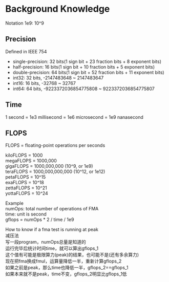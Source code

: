 # Background Knowledge
Notation 1e9: 10^9  

## Precision 
Defined in IEEE 754  
- single-precision: 32 bits(1 sign bit + 23 fraction bits + 8 exponent bits)  
- half-precision: 16 bits(1 sign bit + 10 fraction bits + 5 exponent bits)  
- double-precision: 64 bits(1 sign bit + 52 fraction bits + 11 exponent bits)  
- int32: 32 bits, -2147483648 ~ 2147483647  
- int16: 16 bits, -32768 ~ 32767  
- int64: 64 bits, -9223372036854775808 ~ 9223372036854775807  

## Time
1 second = 1e3 millisecond = 1e6 microsecond = 1e9 nanasecond  

## FLOPS
FLOPS = floating-point operations per seconds  

kiloFLOPS = 1000  
megaFLOPS = 1000,000  
gigaFLOPS = 1000,000,000 (10^9, or 1e9)  
teraFLOPS = 1000,000,000,000 (10^12, or 1e12)  
petaFLOPS = 10^15  
exaFLOPS = 10^18  
zettaFLOPS = 10^21  
yottaFLOPS = 10^24  

Example  
numOps: total number of operations of FMA  
time: unit is second  
gflops = numOps * 2 / time / 1e9  

How to know if a fma test is running at peak  
减压法  
写一段program，numOps总量是知道的  
运行完毕后统计时间time，就可以算出gflops_1  
这个值有可能是极限算力(peak)的结果，也可能不是(还有多余算力)  
现在把fma换成fmul，运算量降低一半，重新计算gflops_2  
如果之前是peak，那么time也降低一半，gflops_2==gflops_1  
如果本来就不是peak，time不变，gflops_2明显比gflops_1低  




